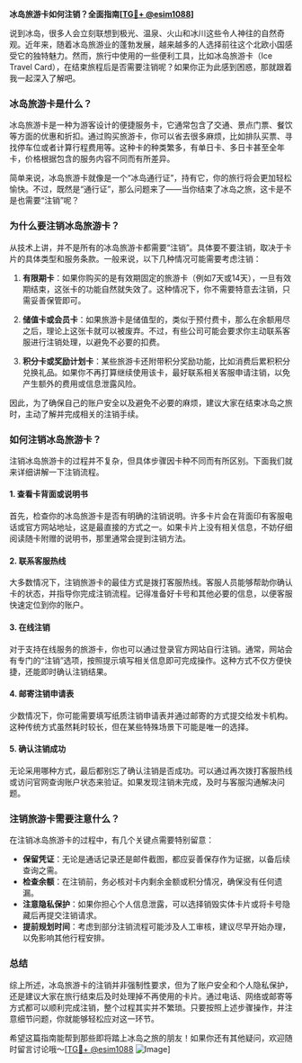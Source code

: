 **冰岛旅游卡如何注销？全面指南[[TG💪+ @esim1088](https://t.me/s/esim1088)]**

说到冰岛，很多人会立刻联想到极光、温泉、火山和冰川这些令人神往的自然奇观。近年来，随着冰岛旅游业的蓬勃发展，越来越多的人选择前往这个北欧小国感受它的独特魅力。然而，旅行中使用的一些便利工具，比如冰岛旅游卡（Ice Travel Card），在结束旅程后是否需要注销呢？如果你正为此感到困惑，那就跟着我一起深入了解吧。

### 冰岛旅游卡是什么？

冰岛旅游卡是一种为游客设计的便捷服务卡，它通常包含了交通、景点门票、餐饮等方面的优惠和折扣。通过购买旅游卡，你可以省去很多麻烦，比如排队买票、寻找停车位或者计算行程费用等。这种卡的种类繁多，有单日卡、多日卡甚至全年卡，价格根据包含的服务内容不同而有所差异。

简单来说，冰岛旅游卡就像是一个“冰岛通行证”，持有它，你的旅行将会更加轻松愉快。不过，既然是“通行证”，那么问题来了——当你结束了冰岛之旅，这卡是不是也需要“注销”呢？

### 为什么要注销冰岛旅游卡？

从技术上讲，并不是所有的冰岛旅游卡都需要“注销”。具体要不要注销，取决于卡片的具体类型和服务条款。一般来说，以下几种情况可能需要考虑注销：

1. **有限期卡**：如果你购买的是有效期固定的旅游卡（例如7天或14天），一旦有效期结束，这张卡的功能自然就失效了。这种情况下，你不需要特意去注销，只需妥善保管即可。
   
2. **储值卡或会员卡**：如果旅游卡是储值型的，类似于预付费卡，那么在余额用尽之后，理论上这张卡就可以被废弃。不过，有些公司可能会要求你主动联系客服进行注销处理，以避免不必要的扣费。

3. **积分卡或奖励计划卡**：某些旅游卡还附带积分奖励功能，比如消费后累积积分兑换礼品。如果你不再打算继续使用该卡，最好联系相关客服申请注销，以免产生额外的费用或信息泄露风险。

因此，为了确保自己的账户安全以及避免不必要的麻烦，建议大家在结束冰岛之旅时，主动了解并完成相关的注销手续。

### 如何注销冰岛旅游卡？

注销冰岛旅游卡的过程并不复杂，但具体步骤因卡种不同而有所区别。下面我们就来详细讲解一下注销流程。

#### 1. 查看卡背面或说明书

首先，检查你的冰岛旅游卡是否有明确的注销说明。许多卡片会在背面印有客服电话或官方网站地址，这是最直接的方式之一。如果卡片上没有相关信息，不妨仔细阅读随卡附赠的说明书，那里通常会提到注销方法。

#### 2. 联系客服热线

大多数情况下，注销旅游卡的最佳方式是拨打客服热线。客服人员能够帮助你确认卡的状态，并指导你完成注销流程。记得准备好卡号和其他必要的信息，以便客服快速定位到你的账户。

#### 3. 在线注销

对于支持在线服务的旅游卡，你也可以通过登录官方网站自行注销。通常，网站会有专门的“注销”选项，按照提示填写相关信息即可完成操作。这种方式不仅方便快捷，还能即时确认注销结果。

#### 4. 邮寄注销申请表

少数情况下，你可能需要填写纸质注销申请表并通过邮寄的方式提交给发卡机构。这种传统方式虽然耗时较长，但在某些特殊场景下可能是唯一的选择。

#### 5. 确认注销成功

无论采用哪种方式，最后都别忘了确认注销是否成功。可以通过再次拨打客服热线或访问官网查询账户状态来验证。如果发现注销未完成，及时与客服沟通解决问题。

### 注销旅游卡需要注意什么？

在注销冰岛旅游卡的过程中，有几个关键点需要特别留意：

- **保留凭证**：无论是通话记录还是邮件截图，都应妥善保存作为证据，以备后续查询之需。
- **检查余额**：在注销前，务必核对卡内剩余金额或积分情况，确保没有任何遗漏。
- **注意隐私保护**：如果你担心个人信息泄露，可以选择销毁实体卡片或将卡号隐藏后再提交注销请求。
- **提前规划时间**：考虑到部分注销流程可能涉及人工审核，建议尽早开始办理，以免影响其他行程安排。

### 总结

综上所述，冰岛旅游卡的注销并非强制性要求，但为了账户安全和个人隐私保护，还是建议大家在旅行结束后及时处理掉不再使用的卡片。通过电话、网络或邮寄等方式都可以顺利完成注销，整个过程其实并不繁琐。只要按照上述步骤操作，并注意细节问题，你就能够轻松应对这一环节。

希望这篇指南能帮到那些即将踏上冰岛之旅的朋友！如果你还有其他疑问，欢迎随时留言讨论哦～[[TG💪+ @esim1088](https://t.me/s/esim1088) ![Image](https://i.postimg.cc/4NQfJmqS/Snipaste-2025-05-13-00-14-12.png)]